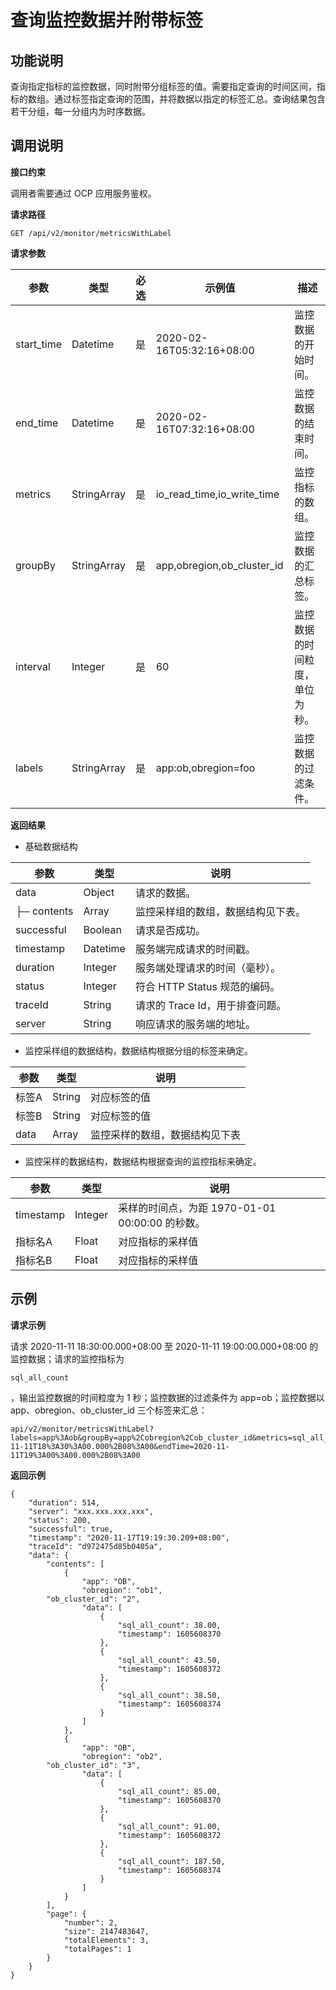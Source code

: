 查询监控数据并附带标签
================================



**功能说明**
-----------------------------

查询指定指标的监控数据，同时附带分组标签的值。需要指定查询的时间区间，指标的数组。通过标签指定查询的范围，并将数据以指定的标签汇总。查询结果包含若干分组，每一分组内为时序数据。

**调用说明**
-----------------------------

**接口约束**

调用者需要通过 OCP 应用服务鉴权。

**请求路径**

`GET /api/v2/monitor/metricsWithLabel`

**请求参数**


|     参数     |     类型      | 必选 |            示例值             |       描述        |
|------------|-------------|----|----------------------------|-----------------|
| start_time | Datetime    | 是  | 2020-02-16T05:32:16+08:00  | 监控数据的开始时间。      |
| end_time   | Datetime    | 是  | 2020-02-16T07:32:16+08:00  | 监控数据的结束时间。      |
| metrics    | StringArray | 是  | io_read_time,io_write_time | 监控指标的数组。        |
| groupBy    | StringArray | 是  | app,obregion,ob_cluster_id | 监控数据的汇总标签。      |
| interval   | Integer     | 是  | 60                         | 监控数据的时间粒度，单位为秒。 |
| labels     | StringArray | 是  | app:ob,obregion=foo        | 监控数据的过滤条件。      |



**返回结果**

* 基础数据结构






|     参数      |    类型    |          说明           |
|-------------|----------|-----------------------|
| data        | Object   | 请求的数据。                |
| ├─ contents | Array    | 监控采样组的数组，数据结构见下表。     |
| successful  | Boolean  | 请求是否成功。               |
| timestamp   | Datetime | 服务端完成请求的时间戳。          |
| duration    | Integer  | 服务端处理请求的时间（毫秒）。       |
| status      | Integer  | 符合 HTTP Status 规范的编码。 |
| traceId     | String   | 请求的 Trace Id，用于排查问题。  |
| server      | String   | 响应请求的服务端的地址。          |



* 监控采样组的数据结构，数据结构根据分组的标签来确定。






|  参数  |   类型   |       说明        |
|------|--------|-----------------|
| 标签A  | String | 对应标签的值          |
| 标签B  | String | 对应标签的值          |
| data | Array  | 监控采样的数组，数据结构见下表 |



* 监控采样的数据结构，数据结构根据查询的监控指标来确定。






|    参数     |   类型    |                 说明                 |
|-----------|---------|------------------------------------|
| timestamp | Integer | 采样的时间点，为距 1970-01-01 00:00:00 的秒数。 |
| 指标名A      | Float   | 对应指标的采样值                           |
| 指标名B      | Float   | 对应指标的采样值                           |



**示例**
---------------------------

**请求示例**

请求 2020-11-11 18:30:00.000+08:00 至 2020-11-11 19:00:00.000+08:00 的监控数据；请求的监控指标为

`sql_all_count`

，输出监控数据的时间粒度为 1 秒；监控数据的过滤条件为 app=ob；监控数据以 app、obregion、ob_cluster_id 三个标签来汇总：

```code
api/v2/monitor/metricsWithLabel?labels=app%3Aob&groupBy=app%2Cobregion%2Cob_cluster_id&metrics=sql_all_count&interval=1&limit=5&2020-11-11T18%3A30%3A00.000%2B08%3A00&endTime=2020-11-11T19%3A00%3A00.000%2B08%3A00
```



**返回示例**

```code
{
    "duration": 514,
    "server": "xxx.xxx.xxx.xxx",
    "status": 200,
    "successful": true,
    "timestamp": "2020-11-17T19:19:30.209+08:00",
    "traceId": "d972475d85b0405a",
    "data": {
        "contents": [
            {
                "app": "OB",
                "obregion": "ob1",
		"ob_cluster_id": "2",
                "data": [
                    {
                        "sql_all_count": 38.00,
                        "timestamp": 1605608370
                    },
                    {
                        "sql_all_count": 43.50,
                        "timestamp": 1605608372
                    },
                    {
                        "sql_all_count": 38.50,
                        "timestamp": 1605608374
                    }
                ]
            },
            {
                "app": "OB",
                "obregion": "ob2",
		"ob_cluster_id": "3",
                "data": [
                    {
                        "sql_all_count": 85.00,
                        "timestamp": 1605608370
                    },
                    {
                        "sql_all_count": 91.00,
                        "timestamp": 1605608372
                    },
                    {
                        "sql_all_count": 187.50,
                        "timestamp": 1605608374
                    }
                ]
            }
        ],
        "page": {
            "number": 2,
            "size": 2147483647,
            "totalElements": 3,
            "totalPages": 1
        }
    }
}
```
